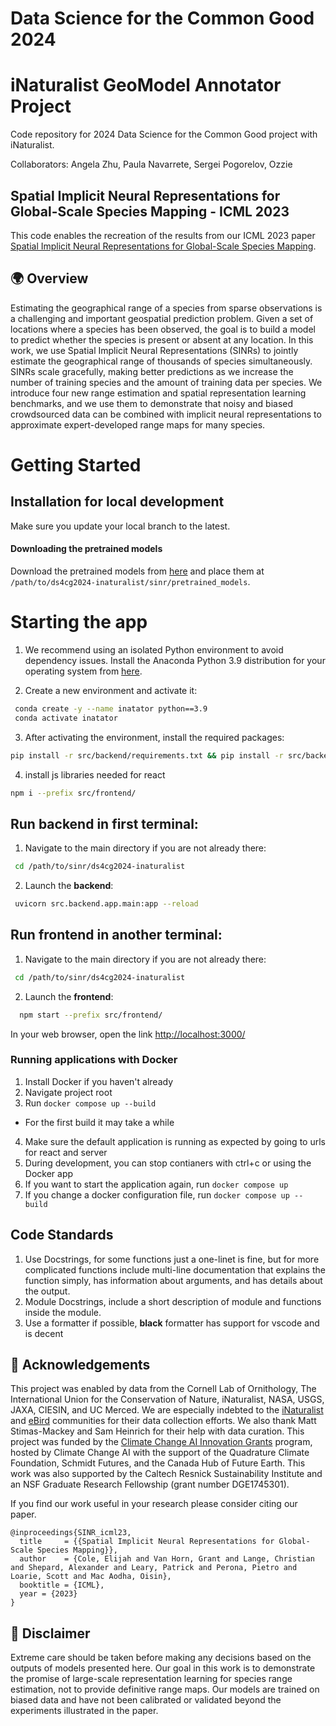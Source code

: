 # Data Science for the Common Good 2024
# iNaturalist GeoModel Annotator Project

Code repository for 2024 Data Science for the Common Good project with iNaturalist. 

Collaborators: Angela Zhu, Paula Navarrete, Sergei Pogorelov, Ozzie 

## Spatial Implicit Neural Representations for Global-Scale Species Mapping - ICML 2023

This code enables the recreation of the results from our ICML 2023 paper [Spatial Implicit Neural Representations for Global-Scale Species Mapping](https://arxiv.org/abs/2306.02564). 

## 🌍 Overview 
Estimating the geographical range of a species from sparse observations is a challenging and important geospatial prediction problem. Given a set of locations where a species has been observed, the goal is to build a model to predict whether the species is present or absent at any location. In this work, we use Spatial Implicit Neural Representations (SINRs) to jointly estimate the geographical range of thousands of species simultaneously. SINRs scale gracefully, making better predictions as we increase the number of training species and the amount of training data per species. We introduce four new range estimation and spatial representation learning benchmarks, and we use them to demonstrate that noisy and biased crowdsourced data can be combined with implicit neural representations to approximate expert-developed range maps for many species.

# Getting Started

## Installation for local development
Make sure you update your local branch to the latest.


####  Downloading the pretrained models
Download the pretrained models from [here](https://data.caltech.edu/records/dk5g7-rhq64/files/pretrained_models.zip?download=1) and place them at   
`/path/to/ds4cg2024-inaturalist/sinr/pretrained_models`.

# Starting the app

1. We recommend using an isolated Python environment to avoid dependency issues. Install the Anaconda Python 3.9 distribution for your operating system from [here](https://www.anaconda.com/download). 

2. Create a new environment and activate it:
```bash
 conda create -y --name inatator python==3.9
 conda activate inatator
```

3. After activating the environment, install the required packages:
```bash
pip install -r src/backend/requirements.txt && pip install -r src/backend/requirements-dev.txt
```

4. install js libraries needed for react
```bash
npm i --prefix src/frontend/
```
 
## Run backend in first terminal:
1. Navigate to the main directory if you are not already there:
```bash
 cd /path/to/sinr/ds4cg2024-inaturalist
```
2. Launch the **backend**:
```bash
 uvicorn src.backend.app.main:app --reload
```
## Run **frontend** in another terminal:
1. Navigate to the main directory if you are not already there:
```bash
 cd /path/to/sinr/ds4cg2024-inaturalist
```
2. Launch the **frontend**:
```bash
  npm start --prefix src/frontend/
```

In your web browser, open the link [http://localhost:3000/](http://localhost:3000/)


### Running applications with Docker
1. Install Docker if you haven't already
2. Navigate project root
3. Run `docker compose up --build`
  - For the first build it may take a while
4. Make sure the default application is running as expected by going to urls for react and server
5. During development, you can stop contianers with ctrl+c or using the Docker app
6. If you want to start the application again, run `docker compose up`
7. If you change a docker configuration file, run `docker compose up --build`

## Code Standards
1. Use Docstrings, for some functions just a one-linet is fine, but for more complicated functions include multi-line documentation that explains the function simply, has information about arguments, and has details about the output.
2. Module Docstrings, include a short description of module and functions inside the module.
3. Use a formatter if possible, **black** formatter has support for vscode and is decent


##  🙏 Acknowledgements
This project was enabled by data from the Cornell Lab of Ornithology, The International Union for the Conservation of Nature, iNaturalist, NASA, USGS, JAXA, CIESIN, and UC Merced. We are especially indebted to the [iNaturalist](inaturalist.org) and [eBird](https://ebird.org) communities for their data collection efforts. We also thank Matt Stimas-Mackey and Sam Heinrich for their help with data curation. This project was funded by the [Climate Change AI Innovation Grants](https://www.climatechange.ai/blog/2022-04-13-innovation-grants) program, hosted by Climate Change AI with the support of the Quadrature Climate Foundation, Schmidt Futures, and the Canada Hub of Future Earth. This work was also supported by the Caltech Resnick Sustainability Institute and an NSF Graduate Research Fellowship (grant number DGE1745301).  

If you find our work useful in your research please consider citing our paper.  
```
@inproceedings{SINR_icml23,
  title     = {{Spatial Implicit Neural Representations for Global-Scale Species Mapping}},
  author    = {Cole, Elijah and Van Horn, Grant and Lange, Christian and Shepard, Alexander and Leary, Patrick and Perona, Pietro and Loarie, Scott and Mac Aodha, Oisin},
  booktitle = {ICML},
  year = {2023}
}
```

## 📜 Disclaimer
Extreme care should be taken before making any decisions based on the outputs of models presented here. Our goal in this work is to demonstrate the promise of large-scale representation learning for species range estimation, not to provide definitive range maps. Our models are trained on biased data and have not been calibrated or validated beyond the experiments illustrated in the paper. 


